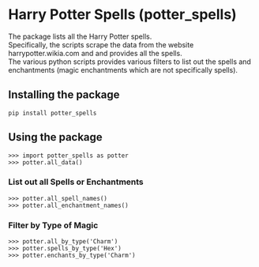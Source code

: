 # Harry Potter Spells (potter_spells)

The package lists all the Harry Potter spells.\
Specifically, the scripts scrape the data from the website harrypotter.wikia.com and and provides all the spells.\
The various python scripts provides various filters to list out the spells and enchantments (magic enchantments which are not specifically spells).

## Installing the package
```
pip install potter_spells
```

## Using the package
```
>>> import potter_spells as potter
>>> potter.all_data()
```

### List out all Spells or Enchantments
```
>>> potter.all_spell_names()
>>> potter.all_enchantment_names()
```

### Filter by Type of Magic
```
>>> potter.all_by_type('Charm')
>>> potter.spells_by_type('Hex')
>>> potter.enchants_by_type('Charm')
```